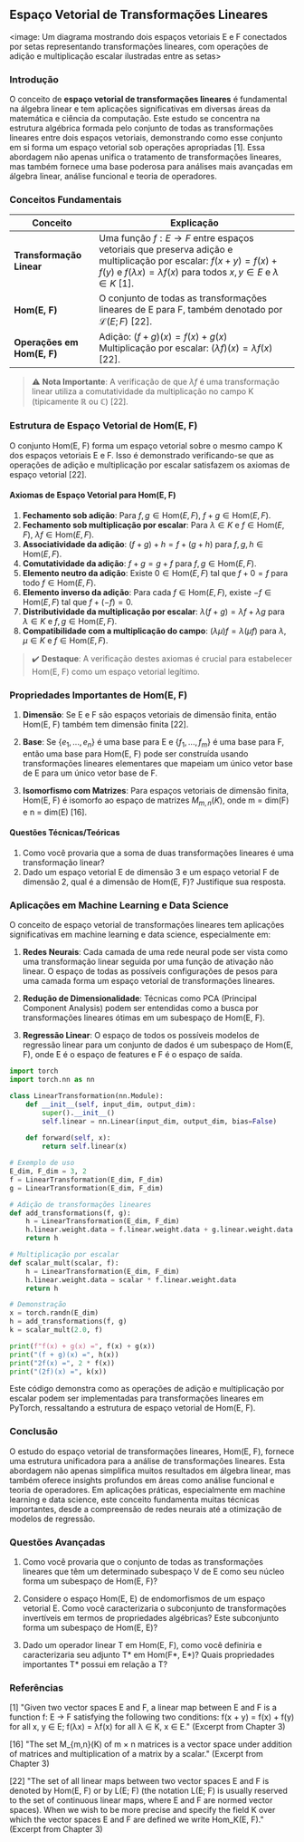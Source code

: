 ## Espaço Vetorial de Transformações Lineares

<image: Um diagrama mostrando dois espaços vetoriais E e F conectados por setas representando transformações lineares, com operações de adição e multiplicação escalar ilustradas entre as setas>

### Introdução

O conceito de **espaço vetorial de transformações lineares** é fundamental na álgebra linear e tem aplicações significativas em diversas áreas da matemática e ciência da computação. Este estudo se concentra na estrutura algébrica formada pelo conjunto de todas as transformações lineares entre dois espaços vetoriais, demonstrando como esse conjunto em si forma um espaço vetorial sob operações apropriadas [1]. Essa abordagem não apenas unifica o tratamento de transformações lineares, mas também fornece uma base poderosa para análises mais avançadas em álgebra linear, análise funcional e teoria de operadores.

### Conceitos Fundamentais

| Conceito                   | Explicação                                                   |
| -------------------------- | ------------------------------------------------------------ |
| **Transformação Linear**   | Uma função $f: E \rightarrow F$ entre espaços vetoriais que preserva adição e multiplicação por escalar: $f(x + y) = f(x) + f(y)$ e $f(\lambda x) = \lambda f(x)$ para todos $x, y \in E$ e $\lambda \in K$ [1]. |
| **Hom(E, F)**              | O conjunto de todas as transformações lineares de E para F, também denotado por $\mathcal{L}(E; F)$ [22]. |
| **Operações em Hom(E, F)** | Adição: $(f + g)(x) = f(x) + g(x)$<br>Multiplicação por escalar: $(\lambda f)(x) = \lambda f(x)$ [22]. |

> ⚠️ **Nota Importante**: A verificação de que $\lambda f$ é uma transformação linear utiliza a comutatividade da multiplicação no campo K (tipicamente $\mathbb{R}$ ou $\mathbb{C}$) [22].

### Estrutura de Espaço Vetorial de Hom(E, F)

O conjunto Hom(E, F) forma um espaço vetorial sobre o mesmo campo K dos espaços vetoriais E e F. Isso é demonstrado verificando-se que as operações de adição e multiplicação por escalar satisfazem os axiomas de espaço vetorial [22].

#### Axiomas de Espaço Vetorial para Hom(E, F)

1. **Fechamento sob adição**: Para $f, g \in \text{Hom}(E, F)$, $f + g \in \text{Hom}(E, F)$.
2. **Fechamento sob multiplicação por escalar**: Para $\lambda \in K$ e $f \in \text{Hom}(E, F)$, $\lambda f \in \text{Hom}(E, F)$.
3. **Associatividade da adição**: $(f + g) + h = f + (g + h)$ para $f, g, h \in \text{Hom}(E, F)$.
4. **Comutatividade da adição**: $f + g = g + f$ para $f, g \in \text{Hom}(E, F)$.
5. **Elemento neutro da adição**: Existe $0 \in \text{Hom}(E, F)$ tal que $f + 0 = f$ para todo $f \in \text{Hom}(E, F)$.
6. **Elemento inverso da adição**: Para cada $f \in \text{Hom}(E, F)$, existe $-f \in \text{Hom}(E, F)$ tal que $f + (-f) = 0$.
7. **Distributividade da multiplicação por escalar**: $\lambda(f + g) = \lambda f + \lambda g$ para $\lambda \in K$ e $f, g \in \text{Hom}(E, F)$.
8. **Compatibilidade com a multiplicação do campo**: $(\lambda \mu)f = \lambda(\mu f)$ para $\lambda, \mu \in K$ e $f \in \text{Hom}(E, F)$.

> ✔️ **Destaque**: A verificação destes axiomas é crucial para estabelecer Hom(E, F) como um espaço vetorial legítimo.

### Propriedades Importantes de Hom(E, F)

1. **Dimensão**: Se E e F são espaços vetoriais de dimensão finita, então Hom(E, F) também tem dimensão finita [22].

2. **Base**: Se $\{e_1, ..., e_n\}$ é uma base para E e $\{f_1, ..., f_m\}$ é uma base para F, então uma base para Hom(E, F) pode ser construída usando transformações lineares elementares que mapeiam um único vetor base de E para um único vetor base de F.

3. **Isomorfismo com Matrizes**: Para espaços vetoriais de dimensão finita, Hom(E, F) é isomorfo ao espaço de matrizes $M_{m,n}(K)$, onde m = dim(F) e n = dim(E) [16].

#### Questões Técnicas/Teóricas

1. Como você provaria que a soma de duas transformações lineares é uma transformação linear?
2. Dado um espaço vetorial E de dimensão 3 e um espaço vetorial F de dimensão 2, qual é a dimensão de Hom(E, F)? Justifique sua resposta.

### Aplicações em Machine Learning e Data Science

O conceito de espaço vetorial de transformações lineares tem aplicações significativas em machine learning e data science, especialmente em:

1. **Redes Neurais**: Cada camada de uma rede neural pode ser vista como uma transformação linear seguida por uma função de ativação não linear. O espaço de todas as possíveis configurações de pesos para uma camada forma um espaço vetorial de transformações lineares.

2. **Redução de Dimensionalidade**: Técnicas como PCA (Principal Component Analysis) podem ser entendidas como a busca por transformações lineares ótimas em um subespaço de Hom(E, F).

3. **Regressão Linear**: O espaço de todos os possíveis modelos de regressão linear para um conjunto de dados é um subespaço de Hom(E, F), onde E é o espaço de features e F é o espaço de saída.

```python
import torch
import torch.nn as nn

class LinearTransformation(nn.Module):
    def __init__(self, input_dim, output_dim):
        super().__init__()
        self.linear = nn.Linear(input_dim, output_dim, bias=False)
    
    def forward(self, x):
        return self.linear(x)

# Exemplo de uso
E_dim, F_dim = 3, 2
f = LinearTransformation(E_dim, F_dim)
g = LinearTransformation(E_dim, F_dim)

# Adição de transformações lineares
def add_transformations(f, g):
    h = LinearTransformation(E_dim, F_dim)
    h.linear.weight.data = f.linear.weight.data + g.linear.weight.data
    return h

# Multiplicação por escalar
def scalar_mult(scalar, f):
    h = LinearTransformation(E_dim, F_dim)
    h.linear.weight.data = scalar * f.linear.weight.data
    return h

# Demonstração
x = torch.randn(E_dim)
h = add_transformations(f, g)
k = scalar_mult(2.0, f)

print(f"f(x) + g(x) =", f(x) + g(x))
print("(f + g)(x) =", h(x))
print("2f(x) =", 2 * f(x))
print("(2f)(x) =", k(x))
```

Este código demonstra como as operações de adição e multiplicação por escalar podem ser implementadas para transformações lineares em PyTorch, ressaltando a estrutura de espaço vetorial de Hom(E, F).

### Conclusão

O estudo do espaço vetorial de transformações lineares, Hom(E, F), fornece uma estrutura unificadora para a análise de transformações lineares. Esta abordagem não apenas simplifica muitos resultados em álgebra linear, mas também oferece insights profundos em áreas como análise funcional e teoria de operadores. Em aplicações práticas, especialmente em machine learning e data science, este conceito fundamenta muitas técnicas importantes, desde a compreensão de redes neurais até a otimização de modelos de regressão.

### Questões Avançadas

1. Como você provaria que o conjunto de todas as transformações lineares que têm um determinado subespaço V de E como seu núcleo forma um subespaço de Hom(E, F)?

2. Considere o espaço Hom(E, E) de endomorfismos de um espaço vetorial E. Como você caracterizaria o subconjunto de transformações invertíveis em termos de propriedades algébricas? Este subconjunto forma um subespaço de Hom(E, E)?

3. Dado um operador linear T em Hom(E, F), como você definiria e caracterizaria seu adjunto T* em Hom(F*, E*)? Quais propriedades importantes T* possui em relação a T?

### Referências

[1] "Given two vector spaces E and F, a linear map between E and F is a function f: E → F satisfying the following two conditions: f(x + y) = f(x) + f(y) for all x, y ∈ E; f(λx) = λf(x) for all λ ∈ K, x ∈ E." (Excerpt from Chapter 3)

[16] "The set M_{m,n}(K) of m × n matrices is a vector space under addition of matrices and multiplication of a matrix by a scalar." (Excerpt from Chapter 3)

[22] "The set of all linear maps between two vector spaces E and F is denoted by Hom(E, F) or by L(E; F) (the notation L(E; F) is usually reserved to the set of continuous linear maps, where E and F are normed vector spaces). When we wish to be more precise and specify the field K over which the vector spaces E and F are defined we write Hom_K(E, F)." (Excerpt from Chapter 3)